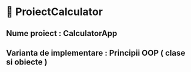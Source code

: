 # :pushpin:  ProiectCalculator

## Nume proiect : CalculatorApp

## Varianta de implementare : Principii OOP ( clase si obiecte )




